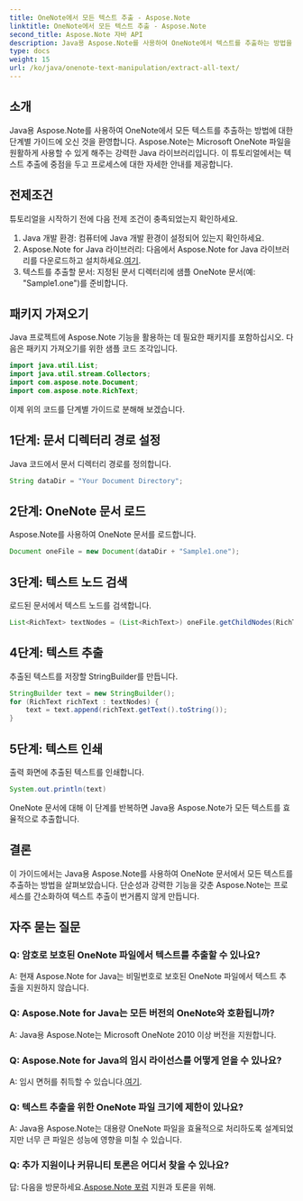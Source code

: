 ```yaml
---
title: OneNote에서 모든 텍스트 추출 - Aspose.Note
linktitle: OneNote에서 모든 텍스트 추출 - Aspose.Note
second_title: Aspose.Note 자바 API
description: Java용 Aspose.Note를 사용하여 OneNote에서 텍스트를 추출하는 방법을 알아보세요. 원활한 텍스트 추출을 위한 단계별 지침이 포함된 종합 가이드입니다.
type: docs
weight: 15
url: /ko/java/onenote-text-manipulation/extract-all-text/
---
```

## 소개
Java용 Aspose.Note를 사용하여 OneNote에서 모든 텍스트를 추출하는 방법에 대한 단계별 가이드에 오신 것을 환영합니다. Aspose.Note는 Microsoft OneNote 파일을 원활하게 사용할 수 있게 해주는 강력한 Java 라이브러리입니다. 이 튜토리얼에서는 텍스트 추출에 중점을 두고 프로세스에 대한 자세한 안내를 제공합니다.
## 전제조건
튜토리얼을 시작하기 전에 다음 전제 조건이 충족되었는지 확인하세요.
1. Java 개발 환경: 컴퓨터에 Java 개발 환경이 설정되어 있는지 확인하세요.
2.  Aspose.Note for Java 라이브러리: 다음에서 Aspose.Note for Java 라이브러리를 다운로드하고 설치하세요.[여기](https://releases.aspose.com/note/java/).
3. 텍스트를 추출할 문서: 지정된 문서 디렉터리에 샘플 OneNote 문서(예: "Sample1.one")를 준비합니다.
## 패키지 가져오기
Java 프로젝트에 Aspose.Note 기능을 활용하는 데 필요한 패키지를 포함하십시오. 다음은 패키지 가져오기를 위한 샘플 코드 조각입니다.
```java
import java.util.List;
import java.util.stream.Collectors;
import com.aspose.note.Document;
import com.aspose.note.RichText;
```
이제 위의 코드를 단계별 가이드로 분해해 보겠습니다.
## 1단계: 문서 디렉터리 경로 설정
Java 코드에서 문서 디렉터리 경로를 정의합니다.
```java
String dataDir = "Your Document Directory";
```
## 2단계: OneNote 문서 로드
Aspose.Note를 사용하여 OneNote 문서를 로드합니다.
```java
Document oneFile = new Document(dataDir + "Sample1.one");
```
## 3단계: 텍스트 노드 검색
로드된 문서에서 텍스트 노드를 검색합니다.
```java
List<RichText> textNodes = (List<RichText>) oneFile.getChildNodes(RichText.class);
```
## 4단계: 텍스트 추출
추출된 텍스트를 저장할 StringBuilder를 만듭니다.
```java
StringBuilder text = new StringBuilder();
for (RichText richText : textNodes) {
    text = text.append(richText.getText().toString());
}
```
## 5단계: 텍스트 인쇄
출력 화면에 추출된 텍스트를 인쇄합니다.
```java
System.out.println(text)
```
OneNote 문서에 대해 이 단계를 반복하면 Java용 Aspose.Note가 모든 텍스트를 효율적으로 추출합니다.
## 결론
이 가이드에서는 Java용 Aspose.Note를 사용하여 OneNote 문서에서 모든 텍스트를 추출하는 방법을 살펴보았습니다. 단순성과 강력한 기능을 갖춘 Aspose.Note는 프로세스를 간소화하여 텍스트 추출이 번거롭지 않게 만듭니다.
## 자주 묻는 질문

### Q: 암호로 보호된 OneNote 파일에서 텍스트를 추출할 수 있나요?
A: 현재 Aspose.Note for Java는 비밀번호로 보호된 OneNote 파일에서 텍스트 추출을 지원하지 않습니다.
### Q: Aspose.Note for Java는 모든 버전의 OneNote와 호환됩니까?
A: Java용 Aspose.Note는 Microsoft OneNote 2010 이상 버전을 지원합니다.
### Q: Aspose.Note for Java의 임시 라이선스를 어떻게 얻을 수 있나요?
 A: 임시 면허를 취득할 수 있습니다.[여기](https://purchase.aspose.com/temporary-license/).
### Q: 텍스트 추출을 위한 OneNote 파일 크기에 제한이 있나요?
A: Java용 Aspose.Note는 대용량 OneNote 파일을 효율적으로 처리하도록 설계되었지만 너무 큰 파일은 성능에 영향을 미칠 수 있습니다.
### Q: 추가 지원이나 커뮤니티 토론은 어디서 찾을 수 있나요?
 답: 다음을 방문하세요.[Aspose.Note 포럼](https://forum.aspose.com/c/note/28) 지원과 토론을 위해.